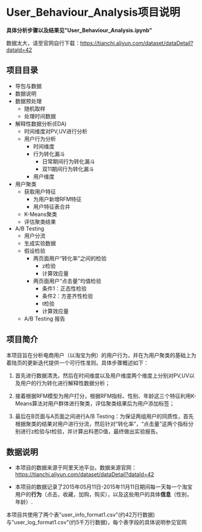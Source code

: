 # User_Behaviour_Analysis项目说明
**具体分析步骤以及结果见"User_Behaviour_Analysis.ipynb"**

数据太大，请至官网自行下载：https://tianchi.aliyun.com/dataset/dataDetail?dataId=42

## 项目目录
- 导包与数据
- 数据说明
- 数据预处理
  - 随机取样
  - 处理时间数据
- 解释性数据分析(EDA)
  - 时间维度对PV,UV进行分析
  - 用户行为分析
    - 时间维度
    - 行为转化漏斗
      - 日常期间行为转化漏斗
      - 双11期间行为转化漏斗
    - 用户维度
- 用户聚类
  - 获取用户特征
    - 为用户新增RFM特征
    - 用户特征表合并
  - K-Means聚类
  - 评估聚类结果
- A/B Testing
  - 用户分流
  - 生成实验数据
  - 假设检验
    - 两页面用户“转化率”之间的检验
      - z检验
      - 计算效应量
    - 两页面用户“点击量”均值检验
      - 条件1：正态性检验
      - 条件2：方差齐性检验
      - t检验
      - 计算效应量
  - A/B Testing 报告

## 项目简介

本项目旨在分析电商用户（以淘宝为例）的用户行为，并在为用户聚类的基础上为着陆页的更新迭代提供一个可行性准则。具体步骤概述如下：

1. 首先进行数据清洗，然后在时间维度以及用户维度两个维度上分别对PV,UV以及用户的行为转化进行解释性数据分析；

2. 接着根据RFM模型为用户打分，根据RFM指标、性别、年龄这三个特征利用K-Means算法对用户群体进行聚类，评估聚类结果后为用户添加标签；

3. 最后在B页面与A页面之间进行A/B Testing：为保证两组用户的同质性，首先根据聚类的结果对用户进行分流，然后针对“转化率”，“点击量”这两个指标分别进行z检验与t检验，并计算出科恩D值，最终做出实验报告。
## 数据说明
- 本项目的数据来源于阿里天池平台。数据来源官网：https://tianchi.aliyun.com/dataset/dataDetail?dataId=42

- 本项目的数据记录了2015年05月11日-2015年11月11日期间每一天每一个淘宝用户的**行为**（点击，收藏，加购，购买），以及这些用户的具体**信息**（性别，年龄）.

本项目共使用了两个表"user_info_format1.csv"(约42万行数据)与"user_log_format1.csv"(约5千万行数据)，每个表字段的具体说明参见官网
